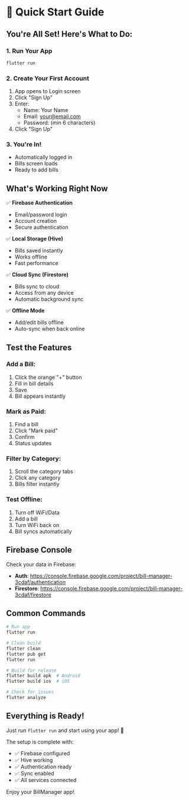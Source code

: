 # 🚀 Quick Start Guide

## You're All Set! Here's What to Do:

### 1. Run Your App
```bash
flutter run
```

### 2. Create Your First Account
1. App opens to Login screen
2. Click "Sign Up"
3. Enter:
   - Name: Your Name
   - Email: your@email.com
   - Password: (min 6 characters)
4. Click "Sign Up"

### 3. You're In!
- Automatically logged in
- Bills screen loads
- Ready to add bills

## What's Working Right Now

✅ **Firebase Authentication**
- Email/password login
- Account creation
- Secure authentication

✅ **Local Storage (Hive)**
- Bills saved instantly
- Works offline
- Fast performance

✅ **Cloud Sync (Firestore)**
- Bills sync to cloud
- Access from any device
- Automatic background sync

✅ **Offline Mode**
- Add/edit bills offline
- Auto-sync when back online

## Test the Features

### Add a Bill:
1. Click the orange "+" button
2. Fill in bill details
3. Save
4. Bill appears instantly

### Mark as Paid:
1. Find a bill
2. Click "Mark paid"
3. Confirm
4. Status updates

### Filter by Category:
1. Scroll the category tabs
2. Click any category
3. Bills filter instantly

### Test Offline:
1. Turn off WiFi/Data
2. Add a bill
3. Turn WiFi back on
4. Bill syncs automatically

## Firebase Console

Check your data in Firebase:
- **Auth**: https://console.firebase.google.com/project/bill-manager-3cdaf/authentication
- **Firestore**: https://console.firebase.google.com/project/bill-manager-3cdaf/firestore

## Common Commands

```bash
# Run app
flutter run

# Clean build
flutter clean
flutter pub get
flutter run

# Build for release
flutter build apk  # Android
flutter build ios  # iOS

# Check for issues
flutter analyze
```

## Everything is Ready!

Just run `flutter run` and start using your app! 🎉

The setup is complete with:
- ✅ Firebase configured
- ✅ Hive working
- ✅ Authentication ready
- ✅ Sync enabled
- ✅ All services connected

Enjoy your BillManager app!

